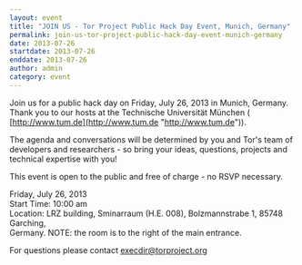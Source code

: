 ```yaml
---
layout: event
title: "JOIN US - Tor Project Public Hack Day Event, Munich, Germany"
permalink: join-us-tor-project-public-hack-day-event-munich-germany
date: 2013-07-26
startdate: 2013-07-26
enddate: 2013-07-26
author: admin
category: event
---
```


Join us for a public hack day on Friday, July 26, 2013 in Munich, Germany. Thank you to our hosts at the Technische Universität München ( [http://www.tum.de](http://www.tum.de "http://www.tum.de")).

The agenda and conversations will be determined by you and Tor's team of developers and researchers - so bring your ideas, questions, projects and technical expertise with you!

This event is open to the public and free of charge - no RSVP necessary.

Friday, July 26, 2013  
Start Time: 10:00 am  
Location: LRZ building, Sminarraum (H.E. 008), Bolzmannstrabe 1, 85748 Garching,  
Germany. NOTE: the room is to the right of the main entrance.

For questions please contact [execdir@torproject.org](mailto:execdir@torproject.org)

